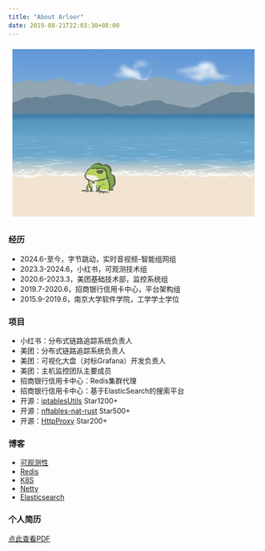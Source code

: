 ```yaml
---
title: "About Arloor"
date: 2019-08-21T22:03:30+08:00
---
```


![](/img/青蛙海.png)

### 经历

- 2024.6-至今，字节跳动，实时音视频-智能组网组
- 2023.3-2024.6，小红书，可观测技术组
- 2020.6-2023.3，美团基础技术部，监控系统组
- 2019.7-2020.6，招商银行信用卡中心，平台架构组
- 2015.9-2019.6，南京大学软件学院，工学学士学位

### 项目

- 小红书：分布式链路追踪系统负责人
- 美团：分布式链路追踪系统负责人
- 美团：可视化大盘（对标Grafana）开发负责人
- 美团：主机监控团队主要成员
- 招商银行信用卡中心：Redis集群代理
- 招商银行信用卡中心：基于ElasticSearch的搜索平台
- 开源：[iptablesUtils](https://github.com/arloor/iptablesUtils) Star1200+
- 开源：[nftables-nat-rust](https://github.com/arloor/nftables-nat-rust) Star500+
- 开源：[HttpProxy](https://github.com/arloor/HttpProxy) Star200+

### 博客

- [可观测性](/tags/obs/)
- [Redis](/tags/redis/)
- [K8S](/tags/k8s/)
- [Netty](/tags/netty/)
- [Elasticsearch](/tags/elasticsearch/)

### 个人简历

[点此查看PDF](/liuganghuan-resume.pdf)